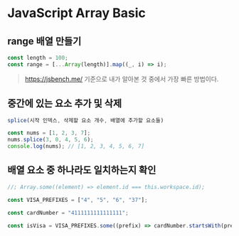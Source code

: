 # JavaScript Array Basic

## range 배열 만들기

```js
const length = 100;
const range = [...Array(length)].map((_, i) => i);
```

> https://jsbench.me/ 기준으로 내가 알아본 것 중에서 가장 빠른 방법이다.

## 중간에 있는 요소 추가 및 삭제

```js
splice(시작 인덱스, 삭제할 요소 개수, 배열에 추가할 요소들)

const nums = [1, 2, 3, 7];
nums.splice(3, 0, 4, 5, 6);
console.log(nums); // [1, 2, 3, 4, 5, 6, 7]
```

## 배열 요소 중 하나라도 일치하는지 확인

```js
//; Array.some((element) => element.id === this.workspace.id);

const VISA_PREFIXES = ["4", "5", "6", "37"];

const cardNumber = "4111111111111111";

const isVisa = VISA_PREFIXES.some((prefix) => cardNumber.startsWith(prefix));
```
